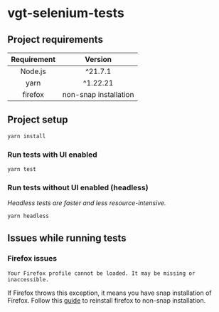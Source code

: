 # vgt-selenium-tests

## Project requirements

| Requirement | Version               |
|:-----------:|:---------------------:|
| Node.js     | ^21.7.1               |
| yarn        | ^1.22.21              |
| firefox     | non-snap installation |

## Project setup

```bash
yarn install
```

### Run tests with UI enabled

```bash
yarn test
```

### Run tests without UI enabled (headless)

*Headless tests are faster and less resource-intensive.*


```bash
yarn headless
```

## Issues while running tests

### Firefox issues

```
Your Firefox profile cannot be loaded. It may be missing or inaccessible.
```

If Firefox throws this exception, it means you have snap installation of Firefox. Follow this [guide](https://www.omgubuntu.co.uk/2022/04/how-to-install-firefox-deb-apt-ubuntu-22-04) to reinstall firefox to non-snap installation.